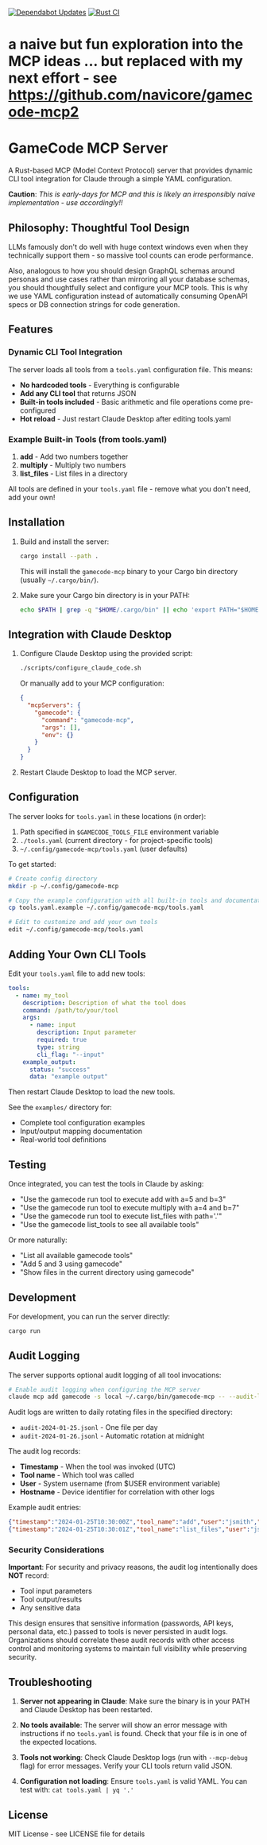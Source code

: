 [![Dependabot Updates](https://github.com/navicore/gamecode-mcp/actions/workflows/dependabot/dependabot-updates/badge.svg)](https://github.com/navicore/gamecode-mcp/actions/workflows/dependabot/dependabot-updates)
[![Rust CI](https://github.com/navicore/gamecode-mcp/actions/workflows/rust-ci.yml/badge.svg)](https://github.com/navicore/gamecode-mcp/actions/workflows/rust-ci.yml)

# a naive but fun exploration into the MCP ideas ... but replaced with my next effort - see https://github.com/navicore/gamecode-mcp2
# GameCode MCP Server

A Rust-based MCP (Model Context Protocol) server that provides dynamic CLI tool
integration for Claude through a simple YAML configuration.

__Caution__: _This is early-days for MCP and this is likely an irresponsibly naive
implementation - use accordingly!!_

## Philosophy: Thoughtful Tool Design

LLMs famously don't do well with huge context windows even when they technically
support them - so massive tool counts can erode performance.

Also, analogous to how you should design GraphQL schemas around personas and use
cases rather than mirroring all your database schemas, you should thoughtfully
select and configure your MCP tools. This is why we use YAML configuration
instead of automatically consuming OpenAPI specs or DB connection strings for
code generation.

## Features

### Dynamic CLI Tool Integration

The server loads all tools from a `tools.yaml` configuration file. This means:
- **No hardcoded tools** - Everything is configurable
- **Add any CLI tool** that returns JSON
- **Built-in tools included** - Basic arithmetic and file operations come pre-configured
- **Hot reload** - Just restart Claude Desktop after editing tools.yaml

### Example Built-in Tools (from tools.yaml)

1. **add** - Add two numbers together
2. **multiply** - Multiply two numbers
3. **list_files** - List files in a directory

All tools are defined in your `tools.yaml` file - remove what you don't need, add your own!

## Installation

1. Build and install the server:
   ```bash
   cargo install --path .
   ```

   This will install the `gamecode-mcp` binary to your Cargo bin directory (usually `~/.cargo/bin/`).

2. Make sure your Cargo bin directory is in your PATH:
   ```bash
   echo $PATH | grep -q "$HOME/.cargo/bin" || echo 'export PATH="$HOME/.cargo/bin:$PATH"' >> ~/.zshrc
   ```

## Integration with Claude Desktop

1. Configure Claude Desktop using the provided script:
   ```bash
   ./scripts/configure_claude_code.sh
   ```

   Or manually add to your MCP configuration:
   ```json
   {
     "mcpServers": {
       "gamecode": {
         "command": "gamecode-mcp",
         "args": [],
         "env": {}
       }
     }
   }
   ```

2. Restart Claude Desktop to load the MCP server.

## Configuration

The server looks for `tools.yaml` in these locations (in order):
1. Path specified in `$GAMECODE_TOOLS_FILE` environment variable
2. `./tools.yaml` (current directory - for project-specific tools)
3. `~/.config/gamecode-mcp/tools.yaml` (user defaults)

To get started:
```bash
# Create config directory
mkdir -p ~/.config/gamecode-mcp

# Copy the example configuration with all built-in tools and documentation
cp tools.yaml.example ~/.config/gamecode-mcp/tools.yaml

# Edit to customize and add your own tools
edit ~/.config/gamecode-mcp/tools.yaml
```

## Adding Your Own CLI Tools

Edit your `tools.yaml` file to add new tools:
```yaml
tools:
  - name: my_tool
    description: Description of what the tool does
    command: /path/to/your/tool
    args:
      - name: input
        description: Input parameter
        required: true
        type: string
        cli_flag: "--input"
    example_output:
      status: "success"
      data: "example output"
```

Then restart Claude Desktop to load the new tools.

See the `examples/` directory for:
- Complete tool configuration examples
- Input/output mapping documentation
- Real-world tool definitions

## Testing

Once integrated, you can test the tools in Claude by asking:
- "Use the gamecode run tool to execute add with a=5 and b=3"
- "Use the gamecode run tool to execute multiply with a=4 and b=7"
- "Use the gamecode run tool to execute list_files with path='.'"
- "Use the gamecode list_tools to see all available tools"

Or more naturally:
- "List all available gamecode tools"
- "Add 5 and 3 using gamecode"
- "Show files in the current directory using gamecode"

## Development

For development, you can run the server directly:
```bash
cargo run
```

## Audit Logging

The server supports optional audit logging of all tool invocations:

```bash
# Enable audit logging when configuring the MCP server
claude mcp add gamecode -s local ~/.cargo/bin/gamecode-mcp -- --audit-log ~/.config/gamecode-mcp/audit/
```

Audit logs are written to daily rotating files in the specified directory:
- `audit-2024-01-25.jsonl` - One file per day
- `audit-2024-01-26.jsonl` - Automatic rotation at midnight

The audit log records:
- **Timestamp** - When the tool was invoked (UTC)
- **Tool name** - Which tool was called
- **User** - System username (from $USER environment variable)
- **Hostname** - Device identifier for correlation with other logs

Example audit entries:
```json
{"timestamp":"2024-01-25T10:30:00Z","tool_name":"add","user":"jsmith","hostname":"jsmith-macbook.local"}
{"timestamp":"2024-01-25T10:30:01Z","tool_name":"list_files","user":"jsmith","hostname":"lab-desktop-03"}
```

### Security Considerations

**Important**: For security and privacy reasons, the audit log intentionally does **NOT** record:
  - Tool input parameters
  - Tool output/results
  - Any sensitive data

This design ensures that sensitive information (passwords, API keys, personal
data, etc.) passed to tools is never persisted in audit logs. Organizations
should correlate these audit records with other access control and monitoring
systems to maintain full visibility while preserving security.

## Troubleshooting

1. **Server not appearing in Claude**: Make sure the binary is in your PATH and Claude Desktop has been restarted.

2. **No tools available**: The server will show an error message with instructions if no `tools.yaml` is found. Check that your file is in one of the expected locations.

3. **Tools not working**: Check Claude Desktop logs (run with `--mcp-debug` flag) for error messages. Verify your CLI tools return valid JSON.

4. **Configuration not loading**: Ensure `tools.yaml` is valid YAML. You can test with: `cat tools.yaml | yq '.'`

## License

MIT License - see LICENSE file for details
